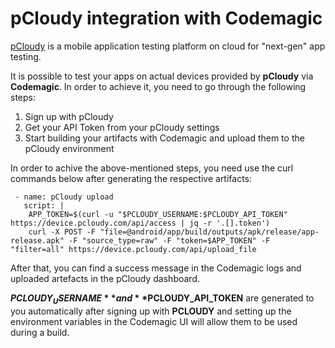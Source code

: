 # pCloudy integration with Codemagic

[pCloudy](https://www.pcloudy.com/) is a mobile application testing platform on cloud for "next-gen" app testing. 

It is possible to test your apps on actual devices provided by **pCloudy** via **Codemagic**. In order to achieve it, you need to go through the following steps:

1. Sign up with pCloudy
2. Get your API Token from your pCloudy settings
3. Start building your artifacts with Codemagic and upload them to the pCloudy environment

In order to achive the above-mentioned steps, you need use the curl commands below after generating the respective artifacts:

```
 - name: pCloudy upload
   script: |      
    APP_TOKEN=$(curl -u "$PCLOUDY_USERNAME:$PCLOUDY_API_TOKEN" https://device.pcloudy.com/api/access | jq -r '.[].token')             
    curl -X POST -F "file=@android/app/build/outputs/apk/release/app-release.apk" -F "source_type=raw" -F "token=$APP_TOKEN" -F "filter=all" https://device.pcloudy.com/api/upload_file
```

After that, you can find a success message in the Codemagic logs and uploaded artefacts in the pCloudy dashboard. 

**$PCLOUDY_USERNAME** and **$PCLOUDY_API_TOKEN** are generated to you automatically after signing up with **PCLOUDY** and setting up the environment variables in the Codemagic UI will allow them to be used during a build.
